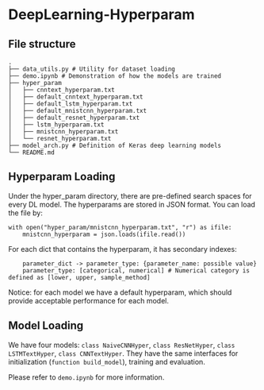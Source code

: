 # DeepLearning-Hyperparam

## File structure

```
.
├── data_utils.py # Utility for dataset loading
├── demo.ipynb # Demonstration of how the models are trained
├── hyper_param
│   ├── cnntext_hyperparam.txt
│   ├── default_cnntext_hyperparam.txt
│   ├── default_lstm_hyperparam.txt
│   ├── default_mnistcnn_hyperparam.txt
│   ├── default_resnet_hyperparam.txt
│   ├── lstm_hyperparam.txt
│   ├── mnistcnn_hyperparam.txt
│   └── resnet_hyperparam.txt
├── model_arch.py # Definition of Keras deep learning models
└── README.md
```

## Hyperparam Loading

Under the hyper_param directory, there are pre-defined search spaces for every DL model. The hyperparams are stored in JSON format. You can load the file by:
```
with open("hyper_param/mnistcnn_hyperparam.txt", "r") as ifile:
    mnistcnn_hyperparam = json.loads(ifile.read())
```

For each dict that contains the hyperparam, it has secondary indexes:
```
    parameter_dict -> parameter_type: {parameter_name: possible value}
    parameter_type: [categorical, numerical] # Numerical category is defined as [lower, upper, sample_method]
```

Notice: for each model we have a default hyperparam, which should provide acceptable performance for each model.

## Model Loading

We have four models: `class NaiveCNNHyper`, `class ResNetHyper`, `class LSTMTextHyper`, `class CNNTextHyper`. They have the same interfaces for initialization (`function build_model`), training and evaluation.

Please refer to `demo.ipynb` for more information.
